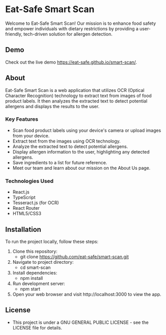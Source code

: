 # Eat-Safe Smart Scan

Welcome to Eat-Safe Smart Scan! Our mission is to enhance food safety and empower individuals with dietary restrictions by providing a user-friendly, tech-driven solution for allergen detection. 

## Demo

Check out the live demo https://eat-safe.github.io/smart-scan/.

## About

Eat-Safe Smart Scan is a web application that utilizes OCR (Optical Character Recognition) technology to extract text from images of food product labels. It then analyzes the extracted text to detect potential allergens and displays the results to the user.

### Key Features

- Scan food product labels using your device's camera or upload images from your device.
- Extract text from the images using OCR technology.
- Analyze the extracted text to detect potential allergens.
- Display allergen information to the user, highlighting any detected allergens.
- Save ingredients to a list for future reference.
- Meet our team and learn about our mission on the About Us page.

### Technologies Used

- React.js
- TypeScript
- Tesseract.js (for OCR)
- React Router
- HTML5/CSS3

## Installation

To run the project locally, follow these steps:

1. Clone this repository:
    - git clone https://github.com/eat-safe/smart-scan.git
3. Navigate to project directory:
    - cd smart-scan
5. Install dependencies:
    - npm install
6. Run development server:
    - npm start
7. Open your web browser and visit http://localhost:3000 to view the app.

## License

- This project is under a GNU GENERAL PUBLIC LICENSE - see the LICENSE file for details.



